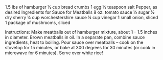 1.5 lbs of hamburger
½ cup bread crumbs
1 egg
½ teaspoon salt
Pepper, as desired
Ingredients for Sauce for Meatballs
8 oz. tomato sauce
½ sugar
½ dry sherry
¼ cup worchestershire sauce
¼ cup vinegar
1 small onion, sliced
1 package of mushrooms, sliced
 
Instructions:
Make meatballs out of hamburger mixture, about 1 – 1.5 inches in diameter. 
Brown meatballs in oil. 
In a separate pan, combine sauce ingredients, heat to boiling. 
Pour sauce over meatballs – cook on the stovetop for 15 minutes, or bake at 300 degrees for 30 minutes (or cook in microwave for 6 minutes). 
Serve over white rice!
